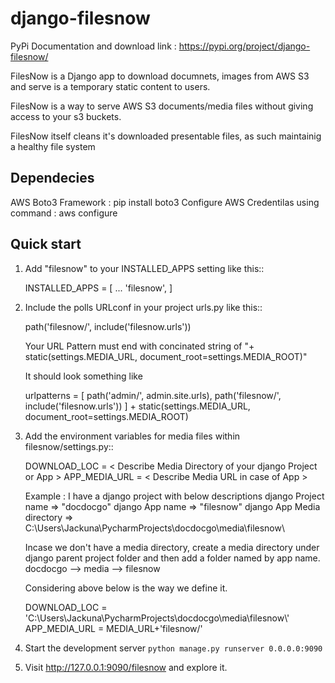 # django-filesnow

PyPi Documentation and download link : https://pypi.org/project/django-filesnow/

FilesNow is a Django app to download documnets, images 
from AWS S3 and serve is a temporary static content to users.

FilesNow is a way to serve AWS S3 documents/media files
without giving access to your s3 buckets.

FilesNow itself cleans it's downloaded presentable
files, as such maintainig a healthy file system

Dependecies
-----------
AWS Boto3 Framework : pip install boto3
Configure AWS Credentilas using command : aws configure

Quick start
-----------

1. Add "filesnow" to your INSTALLED_APPS setting like this::

    INSTALLED_APPS = [
        ...
        'filesnow',
    ]

2. Include the polls URLconf in your project urls.py like this::

    path('filesnow/', include('filesnow.urls'))
	
	Your URL Pattern must end with concinated string of "+ static(settings.MEDIA_URL, document_root=settings.MEDIA_ROOT)"
	
	It should look something like
	
	urlpatterns = [
    path('admin/', admin.site.urls),
	path('filesnow/', include('filesnow.urls')) ] + static(settings.MEDIA_URL, document_root=settings.MEDIA_ROOT)

3. Add the environment variables for media files within filesnow/settings.py::
	
	DOWNLOAD_LOC = < Describe Media Directory of your django Project or App >
	APP_MEDIA_URL = < Describe Media URL in case of App >
	
	Example : 
	I have a django project with below descriptions
	django Project name => "docdocgo"
	django App name => "filesnow"
	django App Media directory => C:\\Users\\Jackuna\\PycharmProjects\\docdocgo\\media\\filesnow\\
	
	Incase we don't have a media directory, create a media directory under django parent project folder
	and then add a folder named by app name.
	docdocgo --> media --> filesnow
	
	Considering above below is the way we define it.
	
	DOWNLOAD_LOC = 'C:\\Users\\Jackuna\\PycharmProjects\\docdocgo\\media\\filesnow\\'
    APP_MEDIA_URL = MEDIA_URL+'filesnow/'

4. Start the development server ``python manage.py runserver 0.0.0.0:9090``

5. Visit http://127.0.0.1:9090/filesnow and explore it.
